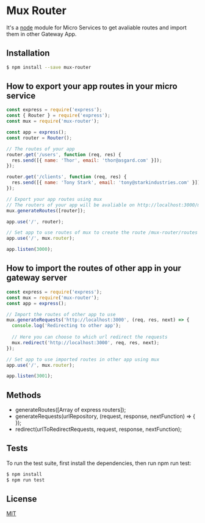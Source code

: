 # Mux Router
It's a [node](http://nodejs.org) module for Micro Services to get avaliable routes and import them in other Gateway App.

## Installation

```bash
$ npm install --save mux-router
```

## How to export your app routes in your micro service

```javascript
const express = require('express');
const { Router } = require('express');
const mux = require('mux-router');

const app = express();
const router = Router();

// The routes of your app
router.get('/users', function (req, res) {
  res.send([{ name: 'Thor', email: 'thor@asgard.com' }]);
});

router.get('/clients', function (req, res) {
  res.send([{ name: 'Tony Stark', email: 'tony@starkindustries.com' }]);
});

// Export your app routes using mux
// The routers of your app will be avaliable on http://localhost:3000/mux-router/routes
mux.generateRoutes([router]);

app.use('/', router);

// Set app to use routes of mux to create the route /mux-router/routes
app.use('/', mux.router);

app.listen(3000);
```

## How to import the routes of other app in your gateway server

```javascript
const express = require('express');
const mux = require('mux-router');
const app = express();

// Import the routes of other app to use
mux.generateRequests('http://localhost:3000', (req, res, next) => {
  console.log('Redirecting to other app');
  
  // Here you can choose to which url redirect the requests
  mux.redirect('http://localhost:3000', req, res, next);
});

// Set app to use imported routes in other app using mux
app.use('/', mux.router);

app.listen(3001);
```

## Methods
* generateRoutes([Array of express routers]);
* generateRequests(urlRepository, (request, response, nextFunction) => { });
* redirect(urlToRedirectRequests, request, response, nextFunction);

## Tests
To run the test suite, first install the dependencies, then run npm run test:

```bash
$ npm install
$ npm run test
```

## License
[MIT](LICENSE)
